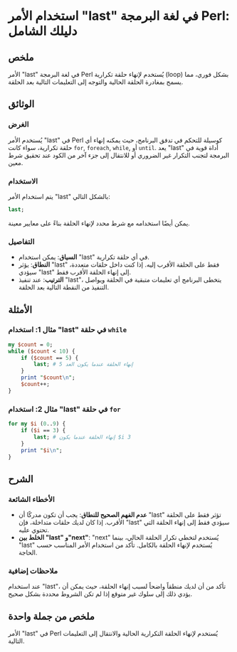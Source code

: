 <!--
Meta Description: # استخدام الأمر "last" في لغة البرمجة Perl: دليلك الشامل ## ملخص الأمر "last" في لغة البرمجة Perl يُستخدم لإنهاء حلقة تكرارية (loop) بشكل فوري، مما يس...
Meta Keywords: last, الحلقة, استخدام, perl, الأمر
-->

# استخدام الأمر "last" في لغة البرمجة Perl: دليلك الشامل

## ملخص
الأمر "last" في لغة البرمجة Perl يُستخدم لإنهاء حلقة تكرارية (loop) بشكل فوري، مما يسمح بمغادرة الحلقة الحالية والتوجه إلى التعليمات التالية بعد الحلقة. 

## الوثائق
### الغرض
يُستخدم الأمر "last" في Perl كوسيلة للتحكم في تدفق البرنامج، حيث يمكنه إنهاء أي حلقة تكرارية، سواء كانت `for`, `foreach`, `while`, أو `until`. يعد "last" أداة قوية في البرمجة لتجنب التكرار غير الضروري أو للانتقال إلى جزء آخر من الكود عند تحقيق شرط معين.

### الاستخدام
يتم استخدام الأمر "last" بالشكل التالي:
```perl
last;
```
يمكن أيضًا استخدامه مع شرط محدد لإنهاء الحلقة بناءً على معايير معينة.

### التفاصيل
- **السياق**: يمكن استخدام "last" في أي حلقة تكرارية.
- **النطاق**: يؤثر "last" فقط على الحلقة الأقرب إليه. إذا كنت داخل حلقات متعددة، سيؤدي "last" إلى إنهاء الحلقة الأقرب فقط.
- **الترتيب**: عند تنفيذ "last"، يتخطى البرنامج أي تعليمات متبقية في الحلقة ويواصل التنفيذ من النقطة التالية بعد الحلقة.

## الأمثلة
### مثال 1: استخدام "last" في حلقة `while`
```perl
my $count = 0;
while ($count < 10) {
    if ($count == 5) {
        last; # إنهاء الحلقة عندما يكون العد 5
    }
    print "$count\n";
    $count++;
}
```

### مثال 2: استخدام "last" في حلقة `for`
```perl
for my $i (0..9) {
    if ($i == 3) {
        last; # إنهاء الحلقة عندما يكون $i 3
    }
    print "$i\n";
}
```

## الشرح
### الأخطاء الشائعة
- **عدم الفهم الصحيح للنطاق**: يجب أن تكون مدركًا أن "last" تؤثر فقط على الحلقة الأقرب. إذا كان لديك حلقات متداخلة، فإن "last" سيؤدي فقط إلى إنهاء الحلقة التي تحتوي عليه.
- **الخلط بين "last" و"next"**: "next" يُستخدم لتخطي تكرار الحلقة الحالي، بينما "last" يُستخدم لإنهاء الحلقة بالكامل. تأكد من استخدام الأمر المناسب حسب الحاجة.

### ملاحظات إضافية
عند استخدام "last"، تأكد من أن لديك منطقاً واضحاً لسبب إنهاء الحلقة، حيث يمكن أن يؤدي ذلك إلى سلوك غير متوقع إذا لم تكن الشروط محددة بشكل صحيح.

## ملخص من جملة واحدة
الأمر "last" في Perl يُستخدم لإنهاء الحلقة التكرارية الحالية والانتقال إلى التعليمات التالية.